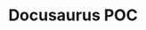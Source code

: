 ---
title: "Docusaurus POC"
description: "A project I completed at work to create a proof of concept for moving our MadCap Flare project into a static site generator. I had a little experience with Jekyll before this and was able to set up this new site in about a week."
tags: ["SSG", "React", "GitLab", "Bash"]
link: "https://docs.google.com/document/d/1FTLuEiJ6cUud-qnNM7mGLgYw2OUz-J72_rbgzAetzrc/edit?usp=sharing"
weight: 10
draft: false
---